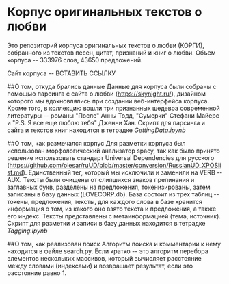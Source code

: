 # Корпус оригинальных текстов о любви
Это репозиторий корпуса оригинальных текстов о любви (КОРГИ), собранного из текстов песен, цитат, признаний и книг о любви. Объем корпуса -- 333976 слов, 43650 предложений. 


Сайт корпуса -- ВСТАВИТЬ ССЫЛКУ

##О том, откуда брались данные
Данные для корпуса были собраны с помощью парсинга с сайта о любви (https://skynight.ru/), дизайном которого мы вдохновлялись при создании веб-интерфейса корпуса. Кроме того, в коллекцию вошли три признанных шедевра современной литературы -- романы "После" Анны Тодд, "Сумерки" Стефани Майерс и "P.S. Я все еще люблю тебя" Дженни Хан. Скрипт для парсинга и сайта и текстов книг находится в тетрадке *GettingData.ipynb*


##О том, как размечался корпус
Для разметки корпуса был использован морфологический анализатор spacy, так как было принято решение использовать стандарт Universal Dependencies для русского (https://github.com/olesar/ruUD/blob/master/conversion/RussianUD_XPOSlist.md). Единственный тег, который мы исключили и заменили на VERB -- AUX. Тексты были очищены от слипшихся знаков препинания и заглавных букв, разделены на предложения, токенизированы, затем записаны в базу данных (LOVECORP.db). База состоит из трех таблиц -- токены, предложения, тексты, для каждого слова в базе хранится информация о том, из какого оно взято текста и предложения, а также его индекс. Тексты представлены с метаинформацией (тема, источник). Скрипт для разметки и записи в базу данных находится в тетрадке *Tagging.ipynb*

##О том, как реализован поиск
Алгоритм поиска и комментарии к нему находится в файле search.py. Если кратко -- это алгоритм перебора элементов нескольких массивов, который вычисляет расстояние между словами (индексами) и возвращает результат, если это расстояние равно 1.
